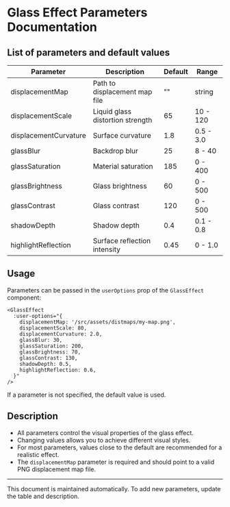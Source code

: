 # Glass Effect Parameters Documentation

## List of parameters and default values

| Parameter             | Description                      | Default | Range     |
| --------------------- | -------------------------------- | ------- | --------- |
| displacementMap       | Path to displacement map file    | ""      | string    |
| displacementScale     | Liquid glass distortion strength | 65      | 10 - 120  |
| displacementCurvature | Surface curvature                | 1.8     | 0.5 - 3.0 |
| glassBlur             | Backdrop blur                    | 25      | 8 - 40    |
| glassSaturation       | Material saturation              | 185     | 0 - 400   |
| glassBrightness       | Glass brightness                 | 60      | 0 - 500   |
| glassContrast         | Glass contrast                   | 120     | 0 - 500   |
| shadowDepth           | Shadow depth                     | 0.4     | 0.1 - 0.8 |
| highlightReflection   | Surface reflection intensity     | 0.45    | 0 - 1.0   |

## Usage

Parameters can be passed in the `userOptions` prop of the `GlassEffect` component:

```vue
<GlassEffect
  :user-options="{
    displacementMap: '/src/assets/distmaps/my-map.png',
    displacementScale: 80,
    displacementCurvature: 2.0,
    glassBlur: 30,
    glassSaturation: 200,
    glassBrightness: 70,
    glassContrast: 130,
    shadowDepth: 0.5,
    highlightReflection: 0.6,
  }"
/>
```

If a parameter is not specified, the default value is used.

## Description

- All parameters control the visual properties of the glass effect.
- Changing values allows you to achieve different visual styles.
- For most parameters, values close to the default are recommended for a realistic effect.
- The `displacementMap` parameter is required and should point to a valid PNG displacement map file.

---

This document is maintained automatically. To add new parameters, update the table and description.
